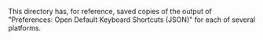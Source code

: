 This directory has, for reference, saved copies of the output of
"Preferences: Open Default Keyboard Shortcuts (JSON)" for each of
several platforms.
